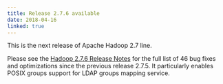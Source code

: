 ```yaml
---
title: Release 2.7.6 available
date: 2018-04-16
linked: true
---
```

<!---
  Licensed under the Apache License, Version 2.0 (the "License");
  you may not use this file except in compliance with the License.
  You may obtain a copy of the License at

   http://www.apache.org/licenses/LICENSE-2.0

  Unless required by applicable law or agreed to in writing, software
  distributed under the License is distributed on an "AS IS" BASIS,
  WITHOUT WARRANTIES OR CONDITIONS OF ANY KIND, either express or implied.
  See the License for the specific language governing permissions and
  limitations under the License. See accompanying LICENSE file.
-->

This is the next release of Apache Hadoop 2.7 line.

Please see the [Hadoop 2.7.6 Release
Notes](http://hadoop.apache.org/docs/r2.7.6/hadoop-project-dist/hadoop-common/releasenotes.html)
for the full list of 46 bug fixes and optimizations since the previous
release 2.7.5. It particularly enables POSIX groups support for LDAP
groups mapping service.

